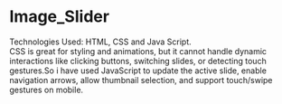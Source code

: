 # Image_Slider
Technologies Used: HTML, CSS and Java Script.
<br/>
CSS is great for styling and animations, but it cannot handle dynamic interactions like clicking buttons, switching slides, or detecting touch gestures.So i have used JavaScript to update the active slide, enable navigation arrows, allow thumbnail selection, and support touch/swipe gestures on mobile. 
